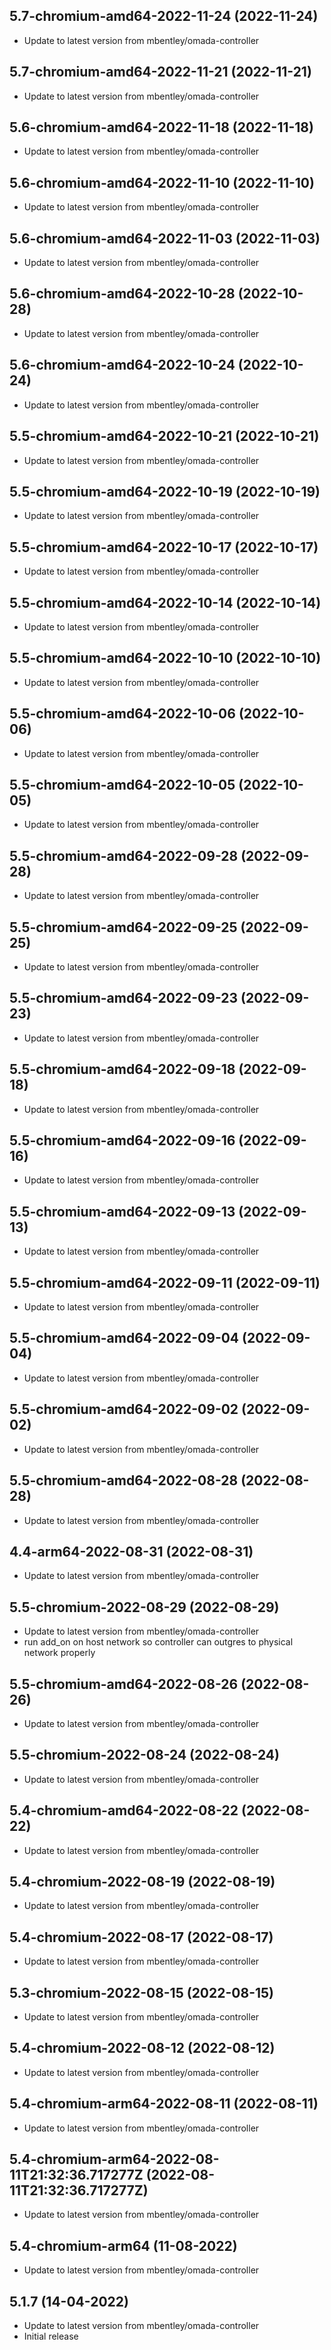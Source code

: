 
## 5.7-chromium-amd64-2022-11-24 (2022-11-24)
- Update to latest version from mbentley/omada-controller

## 5.7-chromium-amd64-2022-11-21 (2022-11-21)
- Update to latest version from mbentley/omada-controller

## 5.6-chromium-amd64-2022-11-18 (2022-11-18)
- Update to latest version from mbentley/omada-controller

## 5.6-chromium-amd64-2022-11-10 (2022-11-10)
- Update to latest version from mbentley/omada-controller

## 5.6-chromium-amd64-2022-11-03 (2022-11-03)
- Update to latest version from mbentley/omada-controller

## 5.6-chromium-amd64-2022-10-28 (2022-10-28)
- Update to latest version from mbentley/omada-controller

## 5.6-chromium-amd64-2022-10-24 (2022-10-24)
- Update to latest version from mbentley/omada-controller

## 5.5-chromium-amd64-2022-10-21 (2022-10-21)
- Update to latest version from mbentley/omada-controller

## 5.5-chromium-amd64-2022-10-19 (2022-10-19)
- Update to latest version from mbentley/omada-controller

## 5.5-chromium-amd64-2022-10-17 (2022-10-17)
- Update to latest version from mbentley/omada-controller

## 5.5-chromium-amd64-2022-10-14 (2022-10-14)
- Update to latest version from mbentley/omada-controller

## 5.5-chromium-amd64-2022-10-10 (2022-10-10)
- Update to latest version from mbentley/omada-controller

## 5.5-chromium-amd64-2022-10-06 (2022-10-06)
- Update to latest version from mbentley/omada-controller

## 5.5-chromium-amd64-2022-10-05 (2022-10-05)
- Update to latest version from mbentley/omada-controller

## 5.5-chromium-amd64-2022-09-28 (2022-09-28)
- Update to latest version from mbentley/omada-controller

## 5.5-chromium-amd64-2022-09-25 (2022-09-25)
- Update to latest version from mbentley/omada-controller

## 5.5-chromium-amd64-2022-09-23 (2022-09-23)
- Update to latest version from mbentley/omada-controller

## 5.5-chromium-amd64-2022-09-18 (2022-09-18)
- Update to latest version from mbentley/omada-controller

## 5.5-chromium-amd64-2022-09-16 (2022-09-16)
- Update to latest version from mbentley/omada-controller

## 5.5-chromium-amd64-2022-09-13 (2022-09-13)
- Update to latest version from mbentley/omada-controller

## 5.5-chromium-amd64-2022-09-11 (2022-09-11)
- Update to latest version from mbentley/omada-controller

## 5.5-chromium-amd64-2022-09-04 (2022-09-04)
- Update to latest version from mbentley/omada-controller

## 5.5-chromium-amd64-2022-09-02 (2022-09-02)
- Update to latest version from mbentley/omada-controller

## 5.5-chromium-amd64-2022-08-28 (2022-08-28)
- Update to latest version from mbentley/omada-controller

## 4.4-arm64-2022-08-31 (2022-08-31)
- Update to latest version from mbentley/omada-controller

## 5.5-chromium-2022-08-29 (2022-08-29)
- Update to latest version from mbentley/omada-controller
- run add_on on host network so controller can outgres to physical
  network properly

## 5.5-chromium-amd64-2022-08-26 (2022-08-26)
- Update to latest version from mbentley/omada-controller

## 5.5-chromium-2022-08-24 (2022-08-24)
- Update to latest version from mbentley/omada-controller

## 5.4-chromium-amd64-2022-08-22 (2022-08-22)
- Update to latest version from mbentley/omada-controller

## 5.4-chromium-2022-08-19 (2022-08-19)
- Update to latest version from mbentley/omada-controller

## 5.4-chromium-2022-08-17 (2022-08-17)
- Update to latest version from mbentley/omada-controller

## 5.3-chromium-2022-08-15 (2022-08-15)
- Update to latest version from mbentley/omada-controller

## 5.4-chromium-2022-08-12 (2022-08-12)
- Update to latest version from mbentley/omada-controller

## 5.4-chromium-arm64-2022-08-11 (2022-08-11)
- Update to latest version from mbentley/omada-controller

## 5.4-chromium-arm64-2022-08-11T21:32:36.717277Z (2022-08-11T21:32:36.717277Z)
- Update to latest version from mbentley/omada-controller

## 5.4-chromium-arm64 (11-08-2022)
- Update to latest version from mbentley/omada-controller

## 5.1.7 (14-04-2022)
- Update to latest version from mbentley/omada-controller
- Initial release
